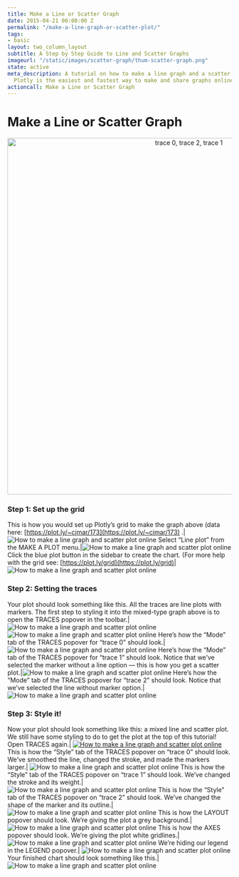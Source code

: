 ```yaml
---
title: Make a Line or Scatter Graph
date: 2015-04-21 00:00:00 Z
permalink: "/make-a-line-graph-or-scatter-plot/"
tags:
- basic
layout: two_column_layout
subtitle: A Step by Step Guide to Line and Scatter Graphs
imageurl: "/static/images/scatter-graph/thum-scatter-graph.png"
state: active
meta_description: A tutorial on how to make a line graph and a scatter plot online.
  Plotly is the easiest and fastest way to make and share graphs online.
actioncall: Make a Line or Scatter Graph
---
```


# Make a Line or Scatter Graph

<div>
    <a href="https://plot.ly/~cimar/195/" target="_blank" title="trace 0, trace 2, trace 1" style="display: block; text-align: center;"><img src="https://plot.ly/~cimar/195.png" alt="trace 0, trace 2, trace 1" style="max-width: 100%;width: 800px;"  width="800" onerror="this.onerror=null;this.src='https://plot.ly/404.png';" /></a>
    <script data-plotly="cimar:195" src="https://plot.ly/embed.js" async></script>
</div>


### Step 1: Set up the grid


This is how you would set up Plotly’s grid to make the graph above (data here: [https://plot.ly/~cimar/173](https://plot.ly/~cimar/173) .| ![How to make a line graph and scatter plot online](/static/images/scatter-graph/image16.png)
Select “Line plot” from the MAKE A PLOT menu.|![How to make a line graph and scatter plot online](/static/images/scatter-graph/image02.png)
Click the blue plot button in the sidebar to create the chart.  (For more help with the grid see: [https://plot.ly/grid](https://plot.ly/grid)| ![How to make a line graph and scatter plot online](/static/images/scatter-graph/image13.png)

### Step 2: Setting the traces

Your plot should look something like this. All the traces are line plots with markers. The first step to styling it into the mixed-type graph above is to open the TRACES popover in the toolbar.| ![How to make a line graph and scatter plot online](/static/images/scatter-graph/image12.png) ![How to make a line graph and scatter plot online](/static/images/scatter-graph/image11.png)
Here’s how the “Mode” tab of the TRACES popover for “trace 0” should look.|![How to make a line graph and scatter plot online](/static/images/scatter-graph/image09.png)
Here’s how the “Mode” tab of the TRACES popover for “trace 1” should look. Notice that we’ve selected the marker without a line option &#8212; this is how you get a scatter plot.|![How to make a line graph and scatter plot online](/static/images/scatter-graph/image00.png)
Here’s how the “Mode” tab of the TRACES popover for “trace 2” should look. Notice that we’ve selected the line without marker option.| ![How to make a line graph and scatter plot online](/static/images/scatter-graph/image10.png)

### Step 3: Style it!

Now your plot should look something like this: a mixed line and scatter plot. We still have some styling to do to get the plot at the top of this tutorial! Open TRACES again.| [![How to make a line graph and scatter plot online](/static/images/scatter-graph/image14.png)](/static/images/scatter-graph/image14.png)
This is how the “Style” tab of the TRACES popover on “trace 0” should look. We’ve smoothed the line, changed the stroke, and made the markers larger.| ![How to make a line graph and scatter plot online](/static/images/scatter-graph/image05.png)
This is how the “Style” tab of the TRACES popover on “trace 1” should look. We’ve changed the stroke and its weight.| ![How to make a line graph and scatter plot online](/static/images/scatter-graph/image01.png)
This is how the “Style” tab of the TRACES popover on “trace 2” should look. We’ve changed the shape of the marker and its outline.| ![How to make a line graph and scatter plot online](/static/images/scatter-graph/image03.png)
This is how the LAYOUT popover should look. We’re giving the plot a grey background.| ![How to make a line graph and scatter plot online](/static/images/scatter-graph/image17.png)
This is how the AXES popover should look.  We’re giving the plot white gridlines.| ![How to make a line graph and scatter plot online](/static/images/scatter-graph/image15.png)
We’re hiding our legend in the LEGEND popover.| ![How to make a line graph and scatter plot online](/static/images/scatter-graph/image18.png)
Your finished chart should look something like this.| ![How to make a line graph and scatter plot online](/static/images/scatter-graph/image04.png)
